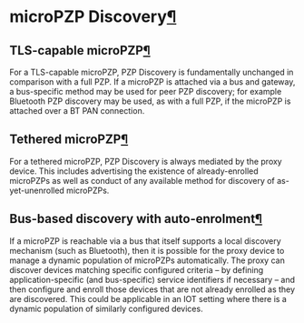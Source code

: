 microPZP Discovery[¶](#microPZP-Discovery)
==========================================

TLS-capable microPZP[¶](#TLS-capable-microPZP)
----------------------------------------------

For a TLS-capable microPZP, PZP Discovery is fundamentally unchanged in
comparison with a full PZP. If a microPZP is attached via a bus and
gateway, a bus-specific method may be used for peer PZP discovery; for
example Bluetooth PZP discovery may be used, as with a full PZP, if the
microPZP is attached over a BT PAN connection.

Tethered microPZP[¶](#Tethered-microPZP)
----------------------------------------

For a tethered microPZP, PZP Discovery is always mediated by the proxy
device. This includes advertising the existence of already-enrolled
microPZPs as well as conduct of any available method for discovery of
as-yet-unenrolled microPZPs.

Bus-based discovery with auto-enrolment[¶](#Bus-based-discovery-with-auto-enrolment)
------------------------------------------------------------------------------------

If a microPZP is reachable via a bus that itself supports a local
discovery mechanism (such as Bluetooth), then it is possible for the
proxy device to manage a dynamic population of microPZPs automatically.
The proxy can discover devices matching specific configured criteria –
by defining application-specific (and bus-specific) service identifiers
if necessary – and then configure and enroll those devices that are not
already enrolled as they are discovered. This could be applicable in an
IOT setting where there is a dynamic population of similarly configured
devices.

